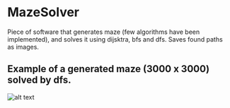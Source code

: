 # MazeSolver
Piece of software that generates maze (few algorithms have been implemented), and solves it using dijsktra, bfs and dfs. Saves found paths as images. 

## Example of a generated maze (3000 x 3000) solved by dfs.
![alt text](https://github.com/TemporaryResident/MazeSolver/blob/master/generated_dfs.png)
